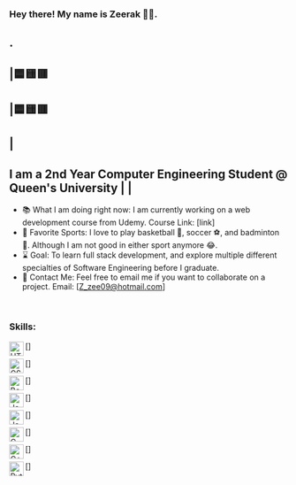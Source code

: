 ### Hey there! My name is Zeerak 🐱‍👤.

##                                                                    .
##                                                                    |🟦🟨🟥
##                                                                    |🟦🟨🟥
##                                                                    |
## I am a 2nd Year Computer Engineering Student @ Queen's University  |                                                                    |
- 📚 What I am doing right now: I am currently working on a web development course from Udemy. Course Link: [link]
- 🏸 Favorite Sports: I love to play basketball 🏀, soccer ⚽, and badminton 🏸. Although I am not good in either sport anymore 😂.
- ⌛ Goal: To learn full stack development, and explore multiple different specialties of Software Engineering before I graduate.
- 📧 Contact Me: Feel free to email me if you want to collaborate on a project. Email: [Z_zee09@hotmail.com]

<br>

### Skills:
[<img align = "left" alt = "HTML" width = "26px" src = "http://assets.stickpng.com/thumbs/5847f5bdcef1014c0b5e489c.png"/>]

[<img align = "left" alt = "CSS" width = "26px" src = "https://cdn.freebiesupply.com/logos/large/2x/css3-logo-png-transparent.png"/>]

[<img align = "left" alt = "Bootstrap" width = "26px" src = "https://icon2.cleanpng.com/20180512/hvw/kisspng-bootstrap-responsive-web-design-web-development-lo-5af676c01f90b7.0616603615261016961293.jpg"/>]

[<img align = "left" alt = "JavaScript" width = "26px" src = "https://www.vhv.rs/dpng/d/313-3133777_javascript-transparent-background-svg-hd-png-download.png"/>]

[<img align = "left" alt = "Java" width = "26px" src = "https://brandslogos.com/wp-content/uploads/images/large/java-logo-1.png"/>]

[<img align = "left" alt = "C" width = "26px" src = "https://toppng.com/uploads/preview/c-programming-icon-c-programming-language-logo-11562945679duaxtn3yq0.png"/>]

[<img align = "left" alt = "C++" width = "26px" src = "https://e7.pngegg.com/pngimages/46/626/png-clipart-c-logo-the-c-programming-language-computer-icons-computer-programming-source-code-programming-miscellaneous-template.png"/>]

[<img align = "left" alt = "Python" width = "26px" src = "http://assets.stickpng.com/images/5848152fcef1014c0b5e4967.png"/>]